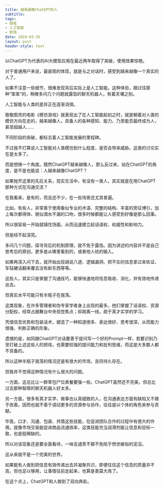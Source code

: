 ```yaml
---
title: 越来越像ChatGPT的人
subtitle: 
tags: 
- 随笔
- 人工智能
- 职场
date: 2024-03-26
layout: post
header-style: text
---
```


以ChatGPT为代表的AI大模型应用在最近两年取得了突破，使用效果惊艳。

对于普通用户来说，最直观的体现，就是与之对话时，感受到越来越像一个真实的人了。

如果不注意一些细节，很难发现背后实际上是人工智能。这种体验，跟过往那种“笨笨”的，稍微多问几个问题就露馅的聊天机器人，有着天壤之别。

人工智能与人类的差异正在逐渐消弭。

致敬图灵的电影《模仿游戏》就表现出了在人工智能起初之时，就是朝着对人类的模仿方向在走的，越来越像人，具备人的各种感知、能力，乃至能否最终成为人，甚至超越人……

不同阶段的突破，都标志着人工智能发展的里程碑。

不过我不打算说人工智能对人类模仿到什么程度，是否会带来威胁。这类的讨论实在是太多了。

而是想换一个角度。既然ChatGPT越来越像人，那么反过来，站在ChatGPT的角度，是不是也能说：人越来越像ChatGPT？

如果抛开这里的先后关系，现实生活中，有没有一类人，其实就是在用ChatGPT那种方式在沟通交流？

在我看来，是有的，而且还不少，在一些场景还尤其普遍。

比如，有些人，非常善于使用看似专业的术语、完整的结构、丰富的旁征博引，加上每次都得体、貌似滴水不漏的口吻，很多时候都能让人感受到好像是那么回事。

所以很容易一开始就镇住场面，从而迅速建立起话语权、权威性和影响力。

但是经不起深究。

多问几个问题，探寻背后的机制原理，就不免于露馅。因为讲述的内容并不是自己思考后的原创，更多是从哪里看到的，或者他人给的输入。

如果再深入问下去，就开始出现胡说八道、逻辑漏洞、把不实的信息拿过来佐证、车轱辘话翻来覆去没有新东西等等。

这些人，其实只是掌握了沟通技巧，能够快速地将信息吸收、消化，并有效地传递出去。

但真实水平可能只有半瓶子在晃荡。

这类现象，在许多管理者和伪专家学者身上出现的最多。他们掌握了话语权、资源分配权，经常占据舞台中央视觉焦点；却疏离一线，疏于真才实学的学习。

凭借信息优势和包装话术，塑造了一种知道很多、表达很好、思考很深，从而能力很强、判断正确的形象。

遗憾的是，如同跟ChatGPT对话要善于提问写一个好的Prompt一样，若要识别乃至打破上述这些人的把戏，也需要较强的提问能力和批判思维，而这是大多数人都不具备的。

所以这种半瓶子晃荡的情况还是有很大的市场，且将持久存在。

但我并不觉得这种情况有什么很大的问题。

一方面，这总比让一群草包尸位素餐要强一些。ChatGPT虽然还不完美，但总比过去那种智障的聊天机器人好太多。

另一方面，很多有真才实学、做事也认真细致的人，在沟通表达方面有缺陷又不屑于改善。因而也就不善于调动更多的资源参与协作，往往是以个体的角色来参与贡献。

毕竟，口才、沟通、包装、共情这些技能，在促进团队合作的过程中有很大的作用。就像市场交易能促进商品流通效率，这类技能充当润滑剂能让信息和目标一致，也是挺稀缺的。

所以对该现象还是要全面看待，一味去谴责不屑不免陷于愤世嫉俗的泥沼。

这从来就不是一个完美的世界。

如果能有人做到把信息有效传递出去并凝聚共识，即便往往这个信息的质量并不高，但也足以够用，让事情往前走起来，也算是善莫大焉了。

在这个点上，ChatGPT和人做到了双向奔赴。

